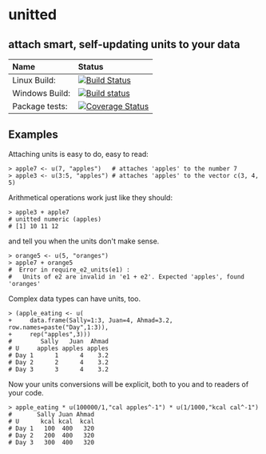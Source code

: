 # unitted
## attach smart, self-updating units to your data

| Name       | Status           |  
| :------------ |:-------------|  
| Linux Build: | [![Build Status](https://travis-ci.org/appling/unitted.svg)](https://travis-ci.org/appling/unitted) |
| Windows Build: | [![Build status](https://ci.appveyor.com/api/projects/status/p2q2ngpul0y87jh4?svg=true)](https://ci.appveyor.com/project/appling/unitted/branch/master) |
| Package tests: | [![Coverage Status](https://coveralls.io/repos/appling/unitted/badge.svg?branch=master)](https://coveralls.io/r/appling/unitted?branch=master) |  


Examples
--------

Attaching units is easy to do, easy to read:
```
> apple7 <- u(7, "apples")   # attaches 'apples' to the number 7
> apple3 <- u(3:5, "apples") # attaches 'apples' to the vector c(3, 4, 5)
```

Arithmetical operations work just like they should:
```
> apple3 + apple7
# unitted numeric (apples)
# [1] 10 11 12
```

and tell you when the units don't make sense.
```
> orange5 <- u(5, "oranges")
> apple7 + orange5
#  Error in require_e2_units(e1) : 
#   Units of e2 are invalid in 'e1 + e2'. Expected 'apples', found 'oranges' 
```

Complex data types can have units, too.
```
> (apple_eating <- u(
+     data.frame(Sally=1:3, Juan=4, Ahmad=3.2, row.names=paste("Day",1:3)), 
+     rep("apples",3)))
#        Sally   Juan  Ahmad
# U     apples apples apples
# Day 1      1      4    3.2
# Day 2      2      4    3.2
# Day 3      3      4    3.2
```

Now your units conversions will be explicit, both to you and to readers of your code.
```
> apple_eating * u(100000/1,"cal apples^-1") * u(1/1000,"kcal cal^-1")
#       Sally Juan Ahmad
# U      kcal kcal  kcal
# Day 1   100  400   320
# Day 2   200  400   320
# Day 3   300  400   320
```

